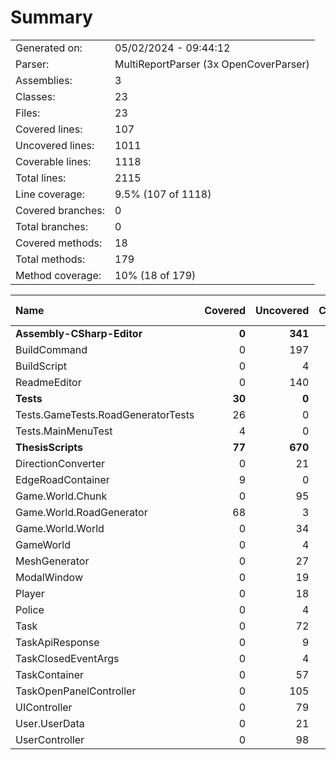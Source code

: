 ﻿# Summary
|||
|:---|:---|
| Generated on: | 05/02/2024 - 09:44:12 |
| Parser: | MultiReportParser (3x OpenCoverParser) |
| Assemblies: | 3 |
| Classes: | 23 |
| Files: | 23 |
| Covered lines: | 107 |
| Uncovered lines: | 1011 |
| Coverable lines: | 1118 |
| Total lines: | 2115 |
| Line coverage: | 9.5% (107 of 1118) |
| Covered branches: | 0 |
| Total branches: | 0 |
| Covered methods: | 18 |
| Total methods: | 179 |
| Method coverage: | 10% (18 of 179) |

|**Name**|**Covered**|**Uncovered**|**Coverable**|**Total**|**Line coverage**|**Covered**|**Total**|**Branch coverage**|**Covered**|**Total**|**Method coverage**|
|:---|---:|---:|---:|---:|---:|---:|---:|---:|---:|---:|---:|
|**Assembly-CSharp-Editor**|**0**|**341**|**341**|**563**|**0%**|**0**|**0**|****|**0**|**30**|**0%**|
|BuildCommand|0|197|197|310|0%|0|0||0|15|0%|
|BuildScript|0|4|4|11|0%|0|0||0|1|0%|
|ReadmeEditor|0|140|140|242|0%|0|0||0|14|0%|
|**Tests**|**30**|**0**|**30**|**79**|**100%**|**0**|**0**|****|**4**|**4**|**100%**|
|Tests.GameTests.RoadGeneratorTests|26|0|26|55|100%|0|0||3|3|100%|
|Tests.MainMenuTest|4|0|4|24|100%|0|0||1|1|100%|
|**ThesisScripts**|**77**|**670**|**747**|**1473**|**10.3%**|**0**|**0**|****|**14**|**145**|**9.6%**|
|DirectionConverter|0|21|21|46|0%|0|0||0|2|0%|
|EdgeRoadContainer|9|0|9|15|100%|0|0||7|7|100%|
|Game.World.Chunk|0|95|95|211|0%|0|0||0|16|0%|
|Game.World.RoadGenerator|68|3|71|136|95.7%|0|0||7|8|87.5%|
|Game.World.World|0|34|34|59|0%|0|0||0|2|0%|
|GameWorld|0|4|4|18|0%|0|0||0|2|0%|
|MeshGenerator|0|27|27|96|0%|0|0||0|2|0%|
|ModalWindow|0|19|19|43|0%|0|0||0|4|0%|
|Player|0|18|18|36|0%|0|0||0|4|0%|
|Police|0|4|4|18|0%|0|0||0|2|0%|
|Task|0|72|72|129|0%|0|0||0|12|0%|
|TaskApiResponse|0|9|9|16|0%|0|0||0|7|0%|
|TaskClosedEventArgs|0|4|4|14|0%|0|0||0|1|0%|
|TaskContainer|0|57|57|79|0%|0|0||0|22|0%|
|TaskOpenPanelController|0|105|105|192|0%|0|0||0|15|0%|
|UIController|0|79|79|133|0%|0|0||0|11|0%|
|User.UserData|0|21|21|34|0%|0|0||0|18|0%|
|UserController|0|98|98|198|0%|0|0||0|10|0%|
